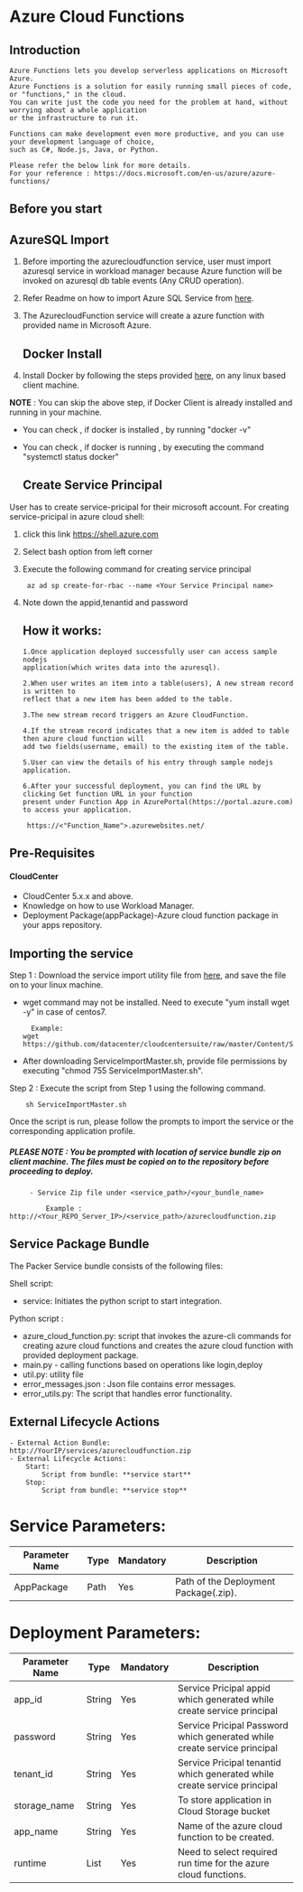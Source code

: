 # Azure Cloud Functions
## Introduction

	Azure Functions lets you develop serverless applications on Microsoft Azure.
	Azure Functions is a solution for easily running small pieces of code, or "functions," in the cloud. 
	You can write just the code you need for the problem at hand, without worrying about a whole application 
	or the infrastructure to run it. 
	
	Functions can make development even more productive, and you can use your development language of choice,
	such as C#, Node.js, Java, or Python. 
	
	Please refer the below link for more details.
	For your reference : https://docs.microsoft.com/en-us/azure/azure-functions/
	
## Before you start	
  
   ## AzureSQL Import
1. Before importing the azurecloudfunction service, user must import azuresql service in workload manager 
	  because Azure function will be invoked on azuresql db table events (Any CRUD operation).

2. Refer Readme on how to import Azure SQL Service from [here](https://github.com/datacenter/cloudcentersuite/tree/master/Content/Databases/DBaaS/AzureSQL/README.md).
      
3. The AzurecloudFunction service will create a azure function with provided name in Microsoft Azure.

   ## Docker Install

1. Install Docker by following the steps provided [here](https://github.com/datacenter/cloudcentersuite/raw/master/Content/dockerimages/Steps%20for%20Installation%20of%20Docker%20CE%20on%20CentOS7_V2.docx), on any linux based client machine.

**NOTE** : You can skip the above step, if Docker Client is already installed and running in your machine. 
- You can check , if docker is installed , by running "docker -v"
- You can check , if docker is running , by executing the command "systemctl status docker"	
  
  ## Create Service Principal
User has to create service-pricipal for their microsoft account.
     For creating service-pricipal in azure cloud shell:
      
1. click this link https://shell.azure.com
		
2. Select bash option from left corner
		
3. Execute the following command for creating service principal
		
	    az ad sp create-for-rbac --name <Your Service Principal name>
			   
4. Note down the appid,tenantid and password

   ## How it works:
    
       1.Once application deployed successfully user can access sample nodejs 
	   application(which writes data into the azuresql).
	   
       2.When user writes an item into a table(users), A new stream record is written to 
	   reflect that a new item has been added to the table.
	   
       3.The new stream record triggers an Azure CloudFunction.
	   
       4.If the stream record indicates that a new item is added to table then azure cloud function will 
	   add two fields(username, email) to the existing item of the table.
	   
       5.User can view the details of his entry through sample nodejs application.	
	   
	   6.After your successful deployment, you can find the URL by clicking Get function URL in your function 
	   present under Function App in AzurePortal(https://portal.azure.com) to access your application.
		
		https://<"Function_Name">.azurewebsites.net/
	

## Pre-Requisites
#### CloudCenter
- CloudCenter 5.x.x and above.
- Knowledge on how to use Workload Manager. 
- Deployment Package(appPackage)-Azure cloud function package in your apps repository.
 

## Importing the service

Step 1 : Download the service import utility file  from [here](https://raw.githubusercontent.com/datacenter/cloudcentersuite/master/Content/Scripts/ServiceImportMaster.sh), and save the file on to your linux machine.
- wget command may not be installed. Need to execute "yum install wget -y" in case of centos7.

	    Example: 
      wget https://github.com/datacenter/cloudcentersuite/raw/master/Content/Scripts/ServiceImportMaster.sh
				
- After downloading ServiceImportMaster.sh, provide file permissions by executing "chmod 755 ServiceImportMaster.sh".

Step 2 : Execute the script from Step 1 using the following command.

        sh ServiceImportMaster.sh

Once the script is run, please follow the prompts to import the service or the corresponding application profile.

##### PLEASE NOTE : You be prompted with location of service bundle zip on client machine. The files must be copied on to the repository before proceeding to deploy.

         - Service Zip file under <service_path>/<your_bundle_name>
                    
             Example : http://<Your_REPO_Server_IP>/<service_path>/azurecloudfunction.zip  


## Service Package Bundle

The Packer Service bundle consists of the following files:

Shell script:
 - service: Initiates the python script to start integration.

Python script :
 - azure_cloud_function.py: script that invokes the azure-cli commands for creating azure cloud functions and 
    creates the azure cloud function with provided deployment package.
 - main.py - calling functions based on operations like login,deploy
 - util.py: utility file
 - error_messages.json : Json file contains error messages.
 - error_utils.py: The script that handles error functionality.
  

## External Lifecycle Actions
    - External Action Bundle:   http://YourIP/services/azurecloudfunction.zip
    - External Lifecycle Actions:
        Start:
            Script from bundle: **service start**
        Stop:
            Script from bundle: **service stop**

# Service Parameters:
| Parameter Name| Type	 | Mandatory |Description | 
| ------ | ------ | ------ | ------ 
| AppPackage | Path |	Yes |Path of the Deployment Package(.zip). | 


# Deployment Parameters:
| Parameter Name| Type	 | Mandatory |Description |  
| ------ | ------ | ------ | ------ 
| app_id | String | Yes | Service Pricipal appid which generated while create service principal
| password | String | Yes | Service Pricipal Password which generated while create service principal
| tenant_id | String | Yes | Service Pricipal tenantid which generated while create service principal
| storage_name |	String | Yes | To store application in Cloud Storage bucket |  
| app_name |	String | Yes | Name of the azure cloud function to be created. |
| runtime | List | Yes | Need to select required run time for the azure cloud functions. | 


